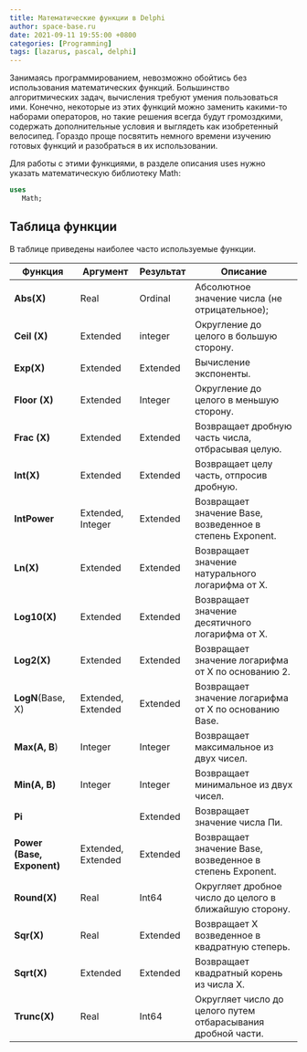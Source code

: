 ```yaml
---
title: Математические функции в Delphi
author: space-base.ru
date: 2021-09-11 19:55:00 +0800
categories: [Programming]
tags: [lazarus, pascal, delphi]
---
```

Занимаясь программированием, невозможно обойтись без использования математических функций. Большинство алгоритмических задач, вычисления требуют умения пользоваться ими. Конечно, некоторые из этих функций можно заменить какими-то наборами операторов, но такие решения всегда будут громоздкими, содержать дополнительные условия и выглядеть как изобретенный велосипед. Гораздо проще посвятить немного времени изучению готовых функций и разобраться в их использовании.

Для работы с этими функциями, в разделе описания uses нужно указать математическую библиотеку Math:

```pascal
uses
   Math;
```
## Таблица функции
В таблице приведены наиболее часто используемые функции.


| Функция    | Аргумент | Результат | Описание         |
| --------   | -------- | --------  | --------         |
|**Abs(X)**|Real|Ordinal|Абсолютное значение числа (не отрицательное);|
|**Ceil (X)**|Extended |integer |Округление до целого в большую сторону.|
|**Exp(X)**|Extended|Extended|Вычисление экспоненты.|
|**Floor (X)**|Extended|Integer|Округление до целого в меньшую сторону.|
|**Frac (X)**|Extended|Extended|Возвращает дробную часть числа, отбрасывая целую.|
|**Int(X)**|Extended|Extended|Возвращает целу часть, отпросив дробную.|
|**IntPower**|Extended, Integer|Extended|Возвращает значение Base, возведенное в степень Exponent.|
|**Ln(X)**|Extended|Extended|Возвращает значение натурального логарифма от X.|
|**Log10(X)**|Extended|Extended|Возвращает значение десятичного логарифма от X.|
|**Log2(X)**|Extended|Extended|Возвращает значение логарифма от X по основанию 2.|
|**LogN**(Base, X)|Extended, Extended|Extended|Возвращает значение логарифма от X по основанию Base.|
|**Max(A, B**)|Integer|Integer|Возвращает максимальное из двух чисел.|
|**Min(A, B)**|Integer|Integer|Возвращает минимальное из двух чисел.|
|**Pi**| |Extended|Возвращает значение числа Пи.|
|**Power (Base, Exponent)**|Extended, Extended|Extended|Возвращает значение Base, возведенное в степень Exponent. |
|**Round(X)**|Real|Int64|Округляет дробное число до целого в ближайшую сторону.|
|**Sqr(X)**|Real|Extended|Возвращает X возведенное в квадратную степерь.|
|**Sqrt(X)**|Extended|Extended|Возвращает квадратный корень из числа X.|
|**Trunc(X)**|Real|Int64|Округляет число до целого путем отбарасывания дробной части.|

